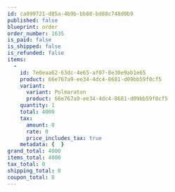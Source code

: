 ```yaml
---
id: ca099721-d85a-4b9b-bb88-bd88c748d0b9
published: false
blueprint: order
order_number: 1635
is_paid: false
is_shipped: false
is_refunded: false
items:
  -
    id: 7e0eaa62-63dc-4e65-af07-8e30e9ab1e65
    product: 66e767a9-ee34-4dc4-8681-d09bb59f0cf5
    variant:
      variant: Polmaraton
      product: 66e767a9-ee34-4dc4-8681-d09bb59f0cf5
    quantity: 1
    total: 4000
    tax:
      amount: 0
      rate: 0
      price_includes_tax: true
    metadata: {  }
grand_total: 4000
items_total: 4000
tax_total: 0
shipping_total: 0
coupon_total: 0
---
```

